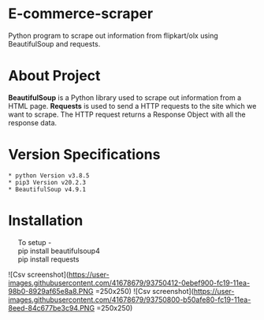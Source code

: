 # E-commerce-scraper
Python program to scrape out information from flipkart/olx using BeautifulSoup and requests.

# About Project
__BeautifulSoup__ is a Python library used to scrape out information from a HTML page. __Requests__ is used to send a HTTP requests to the site which we want to scrape. The HTTP request returns a Response Object with all the response data. 

# Version Specifications
    * python Version v3.8.5
    * pip3 Version v20.2.3
    * BeautifulSoup v4.9.1
    
# Installation
&nbsp;&nbsp;&nbsp;&nbsp;&nbsp;To setup - 
<br />
&nbsp;&nbsp;&nbsp;&nbsp; pip install beautifulsoup4 <br/>
&nbsp;&nbsp;&nbsp;&nbsp; pip install requests

![Csv screenshot](https://user-images.githubusercontent.com/41678679/93750412-0ebef900-fc19-11ea-98b0-8929af65e8a8.PNG =250x250)
![Csv screenshot](https://user-images.githubusercontent.com/41678679/93750800-b50afe80-fc19-11ea-8eed-84c677be3c94.PNG =250x250)
